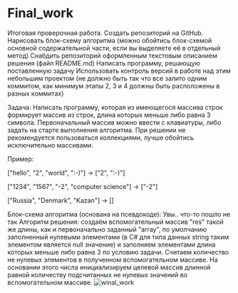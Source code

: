 # Final_work
Итоговая проверочная работа.
Создать репозиторий на GitHub.
Нарисовать блок-схему алгоритма (можно обойтись блок-схемой основной содержательной части, если вы выделяете её в отдельный метод)
Снабдить репозиторий оформленным текстовым описанием решения (файл README.md)
Написать программу, решающую поставленную задачу
Использовать контроль версий в работе над этим небольшим проектом (не должно быть так что все залито одним коммитом, как минимум этапы 2, 3 и 4 должны быть расположены в разных коммитах)

Задача: Написать программу, которая из имеющегося массива строк формирует массив из строк, длина которых меньше либо равна 3 символа. Первоначальный массив можно ввести с клавиатуры, либо задать на старте выполнения алгоритма. При решении не рекомендуется пользоваться коллекциями, лучше обойтись исключительно массивами.

Пример:

["hello", "2", "world", ":-)"] -> ["2", ":-)"]

["1234", "1567", "-2", "computer science"] -> ["-2"]

["Russia", "Denmark", "Kazan"] -> []

Блок-схема алгоритма (основана на псевдокоде): Увы.. что-то пошло не так
Алгоритм решения: создаём вспомогательный массив "res" такой же длины, как и первоначально заданный "array", по умолчанию заполненный нулевыми элементами (в C# для типа данных string таким элементом является null значение) и заполняем элементами длина которых меньше либо равна 3 по условию задачи. Считаем количество не нулевых элементов в полученном вспомогательном массиве. На основании этого числа инициализируем целевой массив длинной равной количеству подсчитанных не нулевых значений во вспомогательном массиве.
![winal_work](https://user-images.githubusercontent.com/119408380/209552114-9c154d00-658d-4e36-9e8b-d5cac934db43.png)
